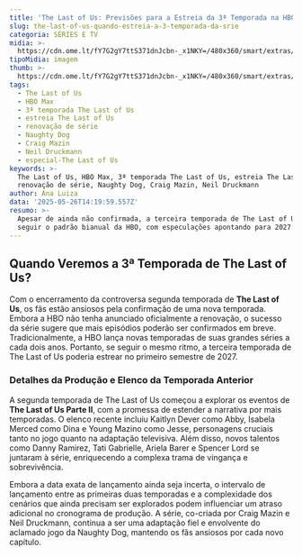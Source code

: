 ```yaml
---
title: 'The Last of Us: Previsões para a Estreia da 3ª Temporada na HBO Max'
slug: the-last-of-us-quando-estreia-a-3-temporada-da-srie
categoria: SÉRIES E TV
midia: >-
  https://cdn.ome.lt/fY7G2gY7ttS371dnJcbn-_x1NKY=/480x360/smart/extras/conteudos/omelete_THUMB_-_2025-05-26T105837.102.png
tipoMidia: imagem
thumb: >-
  https://cdn.ome.lt/fY7G2gY7ttS371dnJcbn-_x1NKY=/480x360/smart/extras/conteudos/omelete_THUMB_-_2025-05-26T105837.102.png
tags:
  - The Last of Us
  - HBO Max
  - 3ª temporada The Last of Us
  - estreia The Last of Us
  - renovação de série
  - Naughty Dog
  - Craig Mazin
  - Neil Druckmann
  - especial-The Last of Us
keywords: >-
  The Last of Us, HBO Max, 3ª temporada The Last of Us, estreia The Last of Us,
  renovação de série, Naughty Dog, Craig Mazin, Neil Druckmann
author: Ana Luiza
data: '2025-05-26T14:19:59.557Z'
resumo: >-
  Apesar de ainda não confirmada, a terceira temporada de The Last of Us pode
  seguir o padrão bianual da HBO, com especulações apontando para 2027.
---
```


## Quando Veremos a 3ª Temporada de The Last of Us?

Com o encerramento da controversa segunda temporada de **The Last of Us**, os fãs estão ansiosos pela confirmação de uma nova temporada. Embora a HBO não tenha anunciado oficialmente a renovação, o sucesso da série sugere que mais episódios poderão ser confirmados em breve. Tradicionalmente, a HBO lança novas temporadas de suas grandes séries a cada dois anos. Portanto, se seguir o mesmo ritmo, a terceira temporada de The Last of Us poderia estrear no primeiro semestre de 2027.

### Detalhes da Produção e Elenco da Temporada Anterior

A segunda temporada de The Last of Us começou a explorar os eventos de **The Last of Us Parte II**, com a promessa de estender a narrativa por mais temporadas. O elenco recente incluiu Kaitlyn Dever como Abby, Isabela Merced como Dina e Young Mazino como Jesse, personagens cruciais tanto no jogo quanto na adaptação televisiva. Além disso, novos talentos como Danny Ramirez, Tati Gabrielle, Ariela Barer e Spencer Lord se juntaram à série, enriquecendo a complexa trama de vingança e sobrevivência.

Embora a data exata de lançamento ainda seja incerta, o intervalo de lançamento entre as primeiras duas temporadas e a complexidade dos cenários que ainda precisam ser explorados podem influenciar um atraso adicional no cronograma de produção. A série, co-criada por Craig Mazin e Neil Druckmann, continua a ser uma adaptação fiel e envolvente do aclamado jogo da Naughty Dog, mantendo os fãs ansiosos por cada novo capítulo.
